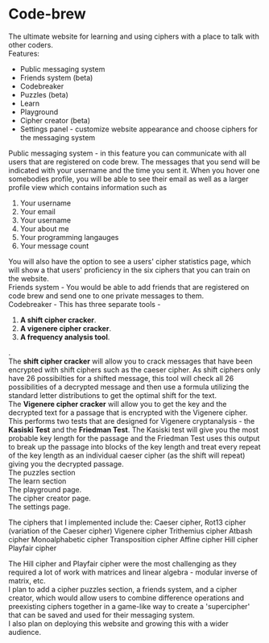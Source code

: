# Code-brew
The ultimate website for learning and using ciphers with a place to talk with other coders.
<br>
Features:
<ul>
  <li>Public messaging system</li>
  <li>Friends system (beta)</li>
  <li>Codebreaker</li>
  <li>Puzzles (beta)</li>
  <li>Learn</li>
  <li>Playground</li>
  <li>Cipher creator (beta)</li>
  <li>Settings panel - customize website appearance and choose ciphers for the messaging system</li>
</ul>

Public messaging system - in this feature you can communicate with all users that are registered on code brew. The messages that you send will be indicated with your username and the time you sent it. When you hover one somebodies profile, you will be able to see their email as well as a larger profile view which contains information such as 
<ol>
  <li>Your username</li>
  <li>Your email</li>
  <li>Your username</li>
  <li>Your about me</li>
  <li>Your programming langauges</li>
  <li>Your message count</li>
</ol>
You will also have the option to see a users' cipher statistics page, which will show a that users' proficiency in the six ciphers that you can train on the website.
<br>
Friends system - You would be able to add friends that are registered on code brew and send one to one private messages to them.
<br>
Codebreaker - This has three separate tools - <ol><li><b>A shift cipher cracker</b>.</li> <li><b>A vigenere cipher cracker</b>.</li> <li><b>A frequency analysis tool</b>.</li></ol>.
<br>
The <b>shift cipher cracker</b> will allow you to crack messages that have been encrypted with shift ciphers such as the caeser cipher. As shift ciphers only have 26 possibilties for a shifted message, this tool will check all 26 possibilities of a decrypted message and then use a formula utilizing the standard letter distributions to get the optimal shift for the text. 
<br>
The <b>Vigenere cipher cracker</b> will allow you to get the key and the decrypted text for a passage that is encrypted with the Vigenere cipher. This performs two tests that are designed for Vigenere cryptanalysis - the <b>Kasiski Test</b> and the <b>Friedman Test</b>. The Kasiski test will give you the most probable key length for the passage and the Friedman Test uses this output to break up the passage into blocks of the key length and treat every repeat of the key length as an individual caeser cipher (as the shift will repeat) giving you the decrypted passage.
<br>
The puzzles section
<br>
The learn section
<br>
The playground page.
<br>
The cipher creator page.
<br>
The settings page.


The ciphers that I implemented include the:
Caeser cipher, Rot13 cipher (variation of the Caeser cipher)
Vigenere cipher
Trithemius cipher
Atbash cipher
Monoalphabetic cipher
Transposition cipher
Affine cipher
Hill cipher
Playfair cipher

The Hill cipher and Playfair cipher were the most challenging as they required a lot of work with matrices and linear algebra - modular inverse of matrix, etc.
<br>
I plan to add a cipher puzzles section, a friends system, and a cipher creator, which would allow users to combine difference operations and preexisting ciphers together in a game-like way to create a 'supercipher' that can be saved and used for their messaging system. 
<br>
I also plan on deploying this website and growing this with a wider audience.

